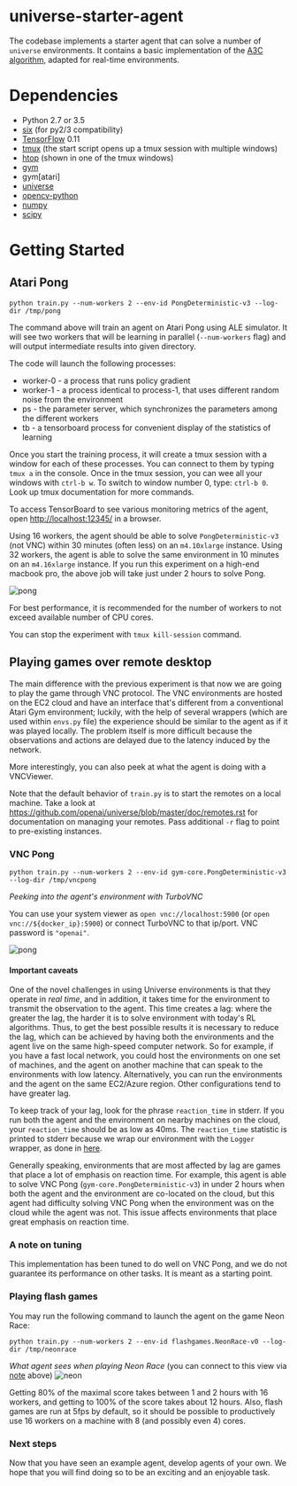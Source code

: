 # universe-starter-agent

The codebase implements a starter agent that can solve a number of `universe` environments.
It contains a basic implementation of the [A3C algorithm](https://arxiv.org/abs/1602.01783), adapted for real-time environments.

# Dependencies

* Python 2.7 or 3.5
* [six](https://pypi.python.org/pypi/six) (for py2/3 compatibility)
* [TensorFlow](https://www.tensorflow.org/) 0.11
* [tmux](https://tmux.github.io/) (the start script opens up a tmux session with multiple windows)
* [htop](https://hisham.hm/htop/) (shown in one of the tmux windows)
* [gym](https://pypi.python.org/pypi/gym)
* gym[atari]
* [universe](https://pypi.python.org/pypi/universe)
* [opencv-python](https://pypi.python.org/pypi/opencv-python)
* [numpy](https://pypi.python.org/pypi/numpy)
* [scipy](https://pypi.python.org/pypi/scipy)

# Getting Started

## Atari Pong

`python train.py --num-workers 2 --env-id PongDeterministic-v3 --log-dir /tmp/pong`

The command above will train an agent on Atari Pong using ALE simulator.
It will see two workers that will be learning in parallel (`--num-workers` flag) and will output intermediate results into given directory.

The code will launch the following processes:
* worker-0 - a process that runs policy gradient
* worker-1 - a process identical to process-1, that uses different random noise from the environment
* ps - the parameter server, which synchronizes the parameters among the different workers
* tb - a tensorboard process for convenient display of the statistics of learning

Once you start the training process, it will create a tmux session with a window for each of these processes. You can connect to them by typing `tmux a` in the console.
Once in the tmux session, you can wee all your windows with `ctrl-b w`.
To switch to window number 0, type: `ctrl-b 0`. Look up tmux documentation for more commands.

To access TensorBoard to see various monitoring metrics of the agent, open [http://localhost:12345/](http://localhost:12345/) in a browser.

Using 16 workers, the agent should be able to solve `PongDeterministic-v3` (not VNC) within 30 minutes (often less) on an `m4.10xlarge` instance.
Using 32 workers, the agent is able to solve the same environment in 10 minutes on an `m4.16xlarge` instance.
If you run this experiment on a high-end macbook pro, the above job will take just under 2 hours to solve Pong.

![pong](https://github.com/openai/universe-starter-agent/raw/master/imgs/tb_pong.png "Pong")

For best performance, it is recommended for the number of workers to not exceed available number of CPU cores.

You can stop the experiment with `tmux kill-session` command.

## Playing games over remote desktop

The main difference with the previous experiment is that now we are going to play the game through VNC protocol.
The VNC environments are hosted on the EC2 cloud and have an interface that's different from a conventional Atari Gym
environment;  luckily, with the help of several wrappers (which are used within `envs.py` file)
the experience should be similar to the agent as if it was played locally. The problem itself is more difficult
because the observations and actions are delayed due to the latency induced by the network.

More interestingly, you can also peek at what the agent is doing with a VNCViewer.

Note that the default behavior of `train.py` is to start the remotes on a local machine. Take a look at https://github.com/openai/universe/blob/master/doc/remotes.rst for documentation on managing your remotes. Pass additional `-r` flag to point to pre-existing instances.

### VNC Pong

`python train.py --num-workers 2 --env-id gym-core.PongDeterministic-v3 --log-dir /tmp/vncpong`

_Peeking into the agent's environment with TurboVNC_

You can use your system viewer as `open vnc://localhost:5900` (or `open vnc://${docker_ip}:5900`) or connect TurboVNC to that ip/port.
VNC password is `"openai"`.

![pong](https://github.com/openai/universe-starter-agent/raw/master/imgs/vnc_pong.png "Pong over VNC")

#### Important caveats

One of the novel challenges in using Universe environments is that
they operate in *real time*, and in addition, it takes time for the
environment to transmit the observation to the agent.  This time
creates a lag: where the greater the lag, the harder it is to solve
environment with today's RL algorithms.  Thus, to get the best
possible results it is necessary to reduce the lag, which can be
achieved by having both the environments and the agent live
on the same high-speed computer network.  So for example, if you have
a fast local network, you could host the environments on one set of
machines, and the agent on another machine that can speak to the
environments with low latency.  Alternatively, you can run the
environments and the agent on the same EC2/Azure region.  Other
configurations tend to have greater lag.

To keep track of your lag, look for the phrase `reaction_time` in
stderr.  If you run both the agent and the environment on nearby
machines on the cloud, your `reaction_time` should be as low as 40ms.
The `reaction_time` statistic is printed to stderr because we wrap our
environment with the `Logger` wrapper, as done in
[here](<https://github.com/openai/universe-starter-agent/blob/master/envs.py#L32>).

Generally speaking, environments that are most affected by lag are
games that place a lot of emphasis on reaction time.  For example,
this agent is able to solve VNC Pong
(`gym-core.PongDeterministic-v3`) in under 2 hours when both the agent
and the environment are co-located on the cloud, but this agent had
difficulty solving VNC Pong when the environment was on the cloud
while the agent was not.  This issue affects environments that place
great emphasis on reaction time.

### A note on tuning

This implementation has been tuned to do well on VNC Pong, and we do not guarantee
its performance on other tasks.  It is meant as a starting point.

### Playing flash games

You may run the following command to launch the agent on the game Neon Race:

`python train.py --num-workers 2 --env-id flashgames.NeonRace-v0 --log-dir /tmp/neonrace`

_What agent sees when playing Neon Race_
(you can connect to this view via [note](#vnc-pong) above)
![neon](https://github.com/openai/universe-starter-agent/raw/master/imgs/neon_race.png "Neon Race")

Getting 80% of the maximal score takes between 1 and 2 hours with 16 workers, and getting to 100% of the score
takes about 12 hours.  Also, flash games are run at 5fps by default, so it should be possible to productively
use 16 workers on a machine with 8 (and possibly even 4) cores.

### Next steps

Now that you have seen an example agent, develop agents of your own.  We hope that you will find
doing so to be an exciting and an enjoyable task.
